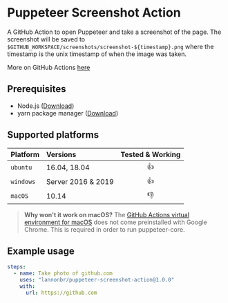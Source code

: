 # Puppeteer Screenshot Action

A GitHub Action to open Puppeteer and take a screenshot of the page. The screenshot will be saved to `$GITHUB_WORKSPACE/screenshots/screenshot-${timestamp}.png` where the timestamp is the unix timestamp of when the image was taken.

More on GitHub Actions [here](https://github.com/features/actions)

## Prerequisites

- Node.js ([Download](https://nodejs.org/en/download/))
- yarn package manager ([Download](https://yarnpkg.com/lang/en/docs/install))

## Supported platforms
| Platform | Versions | Tested & Working |
| :--- | :--- | :--: |
| `ubuntu` | 16.04, 18.04 | :+1: |
| `windows` | Server 2016 & 2019 | :+1: |
| `macOS` | 10.14 | :-1: |

> **Why won't it work on macOS?** The [GitHub Actions virtual environment for macOS](https://help.github.com/en/articles/software-in-virtual-environments-for-github-actions#macos-1014) does not come preinstalled with Google Chrome. This is required in order to run puppeteer-core.

## Example usage
```yaml
steps:
  - name: Take photo of github.com
    uses: "lannonbr/puppeteer-screenshot-action@1.0.0"
    with:
      url: https://github.com
```
